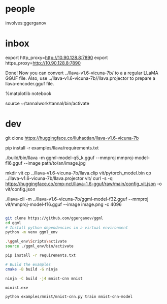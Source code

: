 

# people

involves:ggerganov


# inbox

export http_proxy=http://10.90.128.8:7890
export https_proxy=http://10.90.128.8:7890

Done!
Now you can convert ../llava-v1.6-vicuna-7b/ to a a regular LLaMA GGUF file.
Also, use ../llava-v1.6-vicuna-7b//llava.projector to prepare a llava-encoder.gguf file.

%matplotlib notebook

source ~/tannalwork/tannal/bin/activate

# dev

git clone https://huggingface.co/liuhaotian/llava-v1.6-vicuna-7b

pip install -r examples/llava/requirements.txt

./build/bin/llava -m ggml-model-q5_k.gguf --mmproj mmproj-model-f16.gguf --image path/to/an/image.jpg




mkdir vit
cp ../llava-v1.6-vicuna-7b/llava.clip vit/pytorch_model.bin
cp ../llava-v1.6-vicuna-7b/llava.projector vit/
curl -s -q https://huggingface.co/cmp-nct/llava-1.6-gguf/raw/main/config_vit.json -o vit/config.json


./llava-cli -m ../llava-v1.6-vicuna-7b/ggml-model-f32.gguf --mmproj vit/mmproj-model-f16.gguf --image image.png -c 4096


```bash

git clone https://github.com/ggerganov/ggml
cd ggml
# Install python dependencies in a virtual environment
python -m venv ggml_env

.\ggml_env\Scripts\activate
source ./ggml_env/bin/activate

pip install -r requirements.txt

# Build the examples
cmake -B build -G ninja

ninja -C build -j4 mnist-cnn mnist

minist.exe

python examples/mnist/mnist-cnn.py train mnist-cnn-model

```